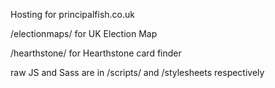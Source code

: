 Hosting for principalfish.co.uk

/electionmaps/ for UK Election Map

/hearthstone/ for Hearthstone card finder

raw JS and Sass are in /scripts/ and /stylesheets respectively

